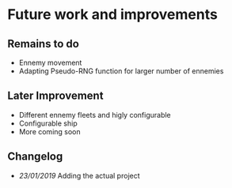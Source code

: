 ﻿# Future work and improvements
## Remains to do 
* Ennemy movement
* Adapting Pseudo-RNG function for larger number of ennemies

## Later Improvement
* Different ennemy fleets and higly configurable 
* Configurable ship
* More coming soon

## Changelog
* *23/01/2019* Adding the actual project

